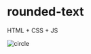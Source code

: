 # rounded-text

HTML + CSS + JS

![circle](https://github.com/user-attachments/assets/5c86fd40-7757-4189-8a85-bac238c76e7d)
